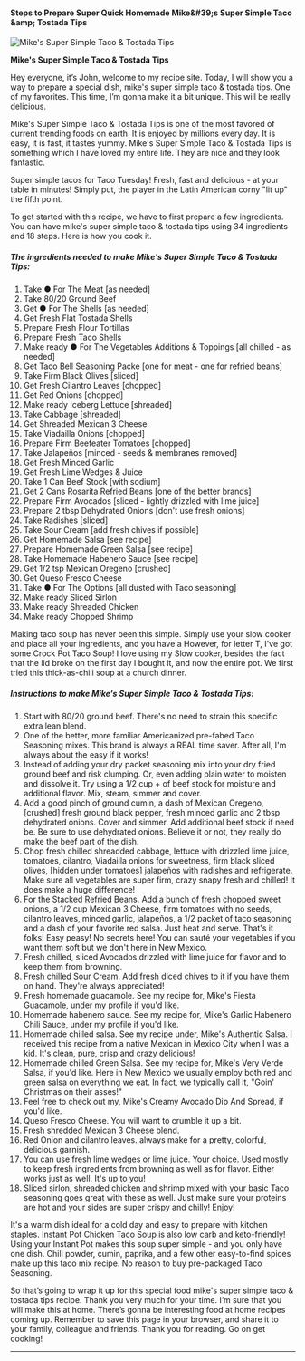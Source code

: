            

#### Steps to Prepare Super Quick Homemade Mike&amp;#39;s Super Simple Taco &amp;amp; Tostada Tips

![Mike's Super Simple Taco &amp; Tostada Tips](https://img-global.cpcdn.com/recipes/9410fca6f5b4e780/751x532cq70/mikes-super-simple-taco-tostada-tips-recipe-main-photo.jpg)

**Mike's Super Simple Taco &amp; Tostada Tips**

Hey everyone, it’s John, welcome to my recipe site. Today, I will show you a way to prepare a special dish, mike's super simple taco & tostada tips. One of my favorites. This time, I’m gonna make it a bit unique. This will be really delicious.

Mike's Super Simple Taco & Tostada Tips is one of the most favored of current trending foods on earth. It is enjoyed by millions every day. It is easy, it is fast, it tastes yummy. Mike's Super Simple Taco & Tostada Tips is something which I have loved my entire life. They are nice and they look fantastic.

Super simple tacos for Taco Tuesday! Fresh, fast and delicious - at your table in minutes! Simply put, the player in the Latin American corny "lit up" the fifth point.

To get started with this recipe, we have to first prepare a few ingredients. You can have mike's super simple taco & tostada tips using 34 ingredients and 18 steps. Here is how you cook it.

##### The ingredients needed to make Mike's Super Simple Taco & Tostada Tips:

1.  Take ● For The Meat \[as needed\]
2.  Take 80/20 Ground Beef
3.  Get ● For The Shells \[as needed\]
4.  Get Fresh Flat Tostada Shells
5.  Prepare Fresh Flour Tortillas
6.  Prepare Fresh Taco Shells
7.  Make ready ● For The Vegetables Additions & Toppings \[all chilled - as needed\]
8.  Get Taco Bell Seasoning Packe \[one for meat - one for refried beans\]
9.  Take Firm Black Olives \[sliced\]
10.  Get Fresh Cilantro Leaves \[chopped\]
11.  Get Red Onions \[chopped\]
12.  Make ready Iceberg Lettuce \[shreaded\]
13.  Take Cabbage \[shreaded\]
14.  Get Shreaded Mexican 3 Cheese
15.  Take Viadailla Onions \[chopped\]
16.  Prepare Firm Beefeater Tomatoes \[chopped\]
17.  Take Jalapeños \[minced - seeds & membranes removed\]
18.  Get Fresh Minced Garlic
19.  Get Fresh Lime Wedges & Juice
20.  Take 1 Can Beef Stock \[with sodium\]
21.  Get 2 Cans Rosarita Refried Beans \[one of the better brands\]
22.  Prepare Firm Avocados \[sliced - lightly drizzled with lime juice\]
23.  Prepare 2 tbsp Dehydrated Onions \[don't use fresh onions\]
24.  Take Radishes \[sliced\]
25.  Take Sour Cream \[add fresh chives if possible\]
26.  Get Homemade Salsa \[see recipe\]
27.  Prepare Homemade Green Salsa \[see recipe\]
28.  Take Homemade Habenero Sauce \[see recipe\]
29.  Get 1/2 tsp Mexican Oregeno \[crushed\]
30.  Get Queso Fresco Cheese
31.  Take ● For The Options \[all dusted with Taco seasoning\]
32.  Make ready Sliced Sirlon
33.  Make ready Shreaded Chicken
34.  Make ready Chopped Shrimp

Making taco soup has never been this simple. Simply use your slow cooker and place all your ingredients, and you have a However, for letter T, I've got some Crock Pot Taco Soup! I love using my Slow cooker, besides the fact that the lid broke on the first day I bought it, and now the entire pot. We first tried this thick-as-chili soup at a church dinner.

##### Instructions to make Mike's Super Simple Taco & Tostada Tips:

1.  Start with 80/20 ground beef. There's no need to strain this specific extra lean blend.
2.  One of the better, more familiar Americanized pre-fabed Taco Seasoning mixes. This brand is always a REAL time saver. After all, I'm always about the easy if it works!
3.  Instead of adding your dry packet seasoning mix into your dry fried ground beef and risk clumping. Or, even adding plain water to moisten and dissolve it. Try using a 1/2 cup + of beef stock for moisture and additional flavor. Mix, steam, simmer and cover.
4.  Add a good pinch of ground cumin, a dash of Mexican Oregeno, \[crushed\] fresh ground black pepper, fresh minced garlic and 2 tbsp dehydrated onions. Cover and simmer. Add additional beef stock if need be. Be sure to use dehydrated onions. Believe it or not, they really do make the beef part of the dish.
5.  Chop fresh chilled shreadded cabbage, lettuce with drizzled lime juice, tomatoes, cilantro, Viadailla onions for sweetness, firm black sliced olives, \[hidden under tomatoes\] jalapeños with radishes and refrigerate. Make sure all vegetables are super firm, crazy snapy fresh and chilled! It does make a huge difference!
6.  For the Stacked Refried Beans. Add a bunch of fresh chopped sweet onions, a 1/2 cup Mexican 3 Cheese, firm tomatoes with no seeds, cilantro leaves, minced garlic, jalapeños, a 1/2 packet of taco seasoning and a dash of your favorite red salsa. Just heat and serve. That's it folks! Easy peasy! No secrets here! You can sauté your vegetables if you want them soft but we don't here in New Mexico.
7.  Fresh chilled, sliced Avocados drizzled with lime juice for flavor and to keep them from browning.
8.  Fresh chilled Sour Cream. Add fresh diced chives to it if you have them on hand. They're always appreciated!
9.  Fresh homemade guacamole. See my recipe for, Mike's Fiesta Guacamole, under my profile if you'd like.
10.  Homemade habenero sauce. See my recipe for, Mike's Garlic Habenero Chili Sauce, under my profile if you'd like.
11.  Homemade chilled salsa. See my recipe under, Mike's Authentic Salsa. I received this recipe from a native Mexican in Mexico City when I was a kid. It's clean, pure, crisp and crazy delicious!
12.  Homemade chilled Green Salsa. See my recipe for, Mike's Very Verde Salsa, if you'd like. Here in New Mexico we usually employ both red and green salsa on everything we eat. In fact, we typically call it, "Goin' Christmas on their asses!"
13.  Feel free to check out my, Mike's Creamy Avocado Dip And Spread, if you'd like.
14.  Queso Fresco Cheese. You will want to crumble it up a bit.
15.  Fresh shredded Mexican 3 Cheese blend.
16.  Red Onion and cilantro leaves. always make for a pretty, colorful, delicious garnish.
17.  You can use fresh lime wedges or lime juice. Your choice. Used mostly to keep fresh ingredients from browning as well as for flavor. Either works just as well. It's up to you!
18.  Sliced sirlon, shreaded chicken and shrimp mixed with your basic Taco seasoning goes great with these as well. Just make sure your proteins are hot and your sides are super crispy and chilly! Enjoy!

It's a warm dish ideal for a cold day and easy to prepare with kitchen staples. Instant Pot Chicken Taco Soup is also low carb and keto-friendly! Using your Instant Pot makes this soup super simple - and you only have one dish. Chili powder, cumin, paprika, and a few other easy-to-find spices make up this taco mix recipe. No reason to buy pre-packaged Taco Seasoning.

So that’s going to wrap it up for this special food mike's super simple taco & tostada tips recipe. Thank you very much for your time. I’m sure that you will make this at home. There’s gonna be interesting food at home recipes coming up. Remember to save this page in your browser, and share it to your family, colleague and friends. Thank you for reading. Go on get cooking!

* * *